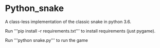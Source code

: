 # Python_snake

A class-less implementation of the classic snake in python 3.6.

Run '''pip install -r requirements.txt''' to install requirements (just pygame).

Run '''python snake.py''' to run the game
